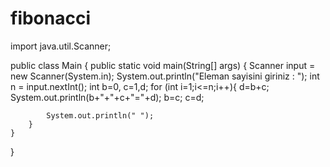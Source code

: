 # fibonacci

import java.util.Scanner;

public class Main {
    public static void main(String[] args) {
        Scanner input = new Scanner(System.in);
        System.out.println("Eleman sayisini giriniz : ");
        int n = input.nextInt();
        int b=0, c=1,d;
        for (int i=1;i<=n;i++){
            d=b+c;
            System.out.println(b+"+"+c+"="+d);
            b=c;
            c=d;

            System.out.println(" ");
        }
    }
}
